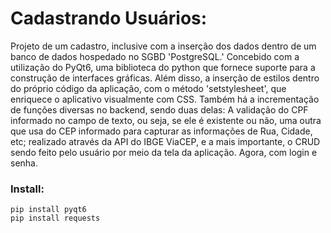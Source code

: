# Cadastrando Usuários:

Projeto de um cadastro, inclusive com a inserção dos dados dentro de um banco de dados hospedado no SGBD 'PostgreSQL.' Concebido com a utilização do PyQt6, uma biblioteca do python que fornece suporte para a construção de interfaces gráficas. Além disso, a inserção de estilos dentro do próprio código da aplicação, com o método 'setstylesheet', que enriquece o aplicativo visualmente com CSS. Também há a incrementação de funções diversas no backend, sendo duas delas: A validação do CPF informado no campo de texto, ou seja, se ele é existente ou não, uma outra que usa do CEP informado para capturar as informações de Rua, Cidade, etc; realizado através da API do IBGE ViaCEP, e a mais importante, o CRUD sendo feito pelo usuário por meio da tela da aplicação. Agora, com login e senha.

### Install:
```
pip install pyqt6
pip install requests
```

